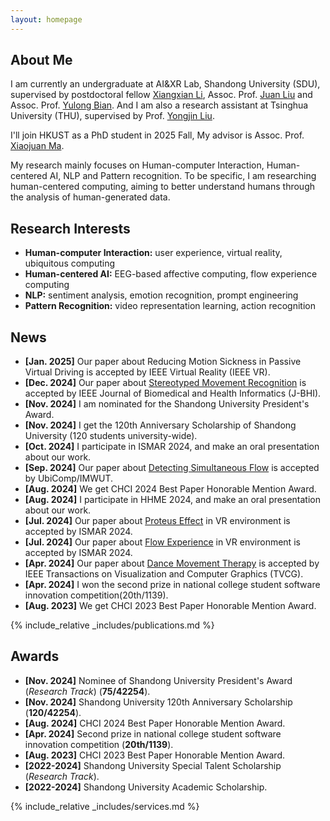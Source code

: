 ```yaml
---
layout: homepage
---
```


## About Me


I am currently an undergraduate at AI&XR Lab, Shandong University (SDU), supervised by postdoctoral fellow [Xiangxian Li](https://yibuxulong.github.io/), Assoc. Prof. [Juan Liu](https://faculty.sdu.edu.cn/liujuan5) and Assoc. Prof. [Yulong Bian](https://faculty.sdu.edu.cn/bianyulong1/zh_CN/index.htm). And I am also a research assistant at Tsinghua University (THU), supervised by Prof. [Yongjin Liu](https://cg.cs.tsinghua.edu.cn/people/~Yongjin/Yongjin.htm).

I'll join HKUST as a PhD student in 2025 Fall, My advisor is Assoc. Prof. [Xiaojuan Ma](https://www.cse.ust.hk/~mxj/).

My research mainly focuses on Human-computer Interaction, Human-centered AI, NLP and Pattern recognition. To be specific, I am researching human-centered computing, aiming to better understand humans through the analysis of human-generated data.


## Research Interests

- **Human-computer Interaction:** user experience, virtual reality, ubiquitous computing
- **Human-centered AI:** EEG-based affective computing, flow experience computing
- **NLP:** sentiment analysis, emotion recognition, prompt engineering
- **Pattern Recognition:** video representation learning, action recognition

## News

- **[Jan. 2025]** Our paper about Reducing Motion Sickness in Passive Virtual Driving is accepted by IEEE Virtual Reality (IEEE VR).
- **[Dec. 2024]** Our paper about [Stereotyped Movement Recognition](https://ieeexplore.ieee.org/abstract/document/10778548) is accepted by IEEE Journal of Biomedical and Health Informatics (J-BHI).
- **[Nov. 2024]** I am nominated for the Shandong University President's Award.
- **[Nov. 2024]** I get the 120th Anniversary Scholarship of Shandong University (120 students university-wide).
- **[Oct. 2024]** I participate in ISMAR 2024, and make an oral presentation about our work.
- **[Sep. 2024]** Our paper about [Detecting Simultaneous Flow](https://dl.acm.org/doi/10.1145/3699774) is accepted by UbiComp/IMWUT.
- **[Aug. 2024]** We get CHCI 2024 Best Paper Honorable Mention Award.
- **[Aug. 2024]** I participate in HHME 2024, and make an oral presentation about our work.
- **[Jul. 2024]** Our paper about [Proteus Effect](https://ieeexplore.ieee.org/abstract/document/10765491) in VR environment is accepted by ISMAR 2024.
- **[Jul. 2024]** Our paper about [Flow Experience](https://ieeexplore.ieee.org/abstract/document/10765313) in VR environment is accepted by ISMAR 2024.
- **[Apr. 2024]** Our paper about [Dance Movement Therapy](https://ieeexplore.ieee.org/abstract/document/10463763) is accepted by IEEE Transactions on Visualization and Computer Graphics (TVCG).
- **[Apr. 2024]** I won the second prize in national college student software innovation competition(20th/1139).
- **[Aug. 2023]** We get CHCI 2023 Best Paper Honorable Mention Award.



{% include_relative _includes/publications.md %}

## Awards

- **[Nov. 2024]** Nominee of Shandong University President's Award (*Research Track*) (**75/42254**).
- **[Nov. 2024]** Shandong University 120th Anniversary Scholarship (**120/42254**).
- **[Aug. 2024]** CHCI 2024 Best Paper Honorable Mention Award.
- **[Apr. 2024]** Second prize in national college student software innovation competition (**20th/1139**).
- **[Aug. 2023]** CHCI 2023 Best Paper Honorable Mention Award.
- **[2022-2024]** Shandong University Special Talent Scholarship (*Research Track*).
- **[2022-2024]** Shandong University Academic Scholarship.

{% include_relative _includes/services.md %}
